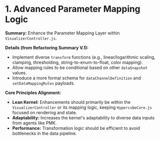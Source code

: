 # 1. Advanced Parameter Mapping Logic

**Summary:** Enhance the Parameter Mapping Layer within `VisualizerController.js`.

**Details (from Refactoring Summary V.1):**
*   Implement diverse `transform` functions (e.g., linear/logarithmic scaling, clamping, thresholding, string-to-enum-to-float, color mapping).
*   Allow mapping rules to be conditional based on other `dataSnapshot` values.
*   Introduce a more formal schema for `dataChannelDefinition` and `setDataMappingRules` payloads.

**Core Principles Alignment:**
*   **Lean Kernel:** Enhancements should primarily be within the `VisualizerController` or its mapping logic, keeping `HypercubeCore.js` focused on rendering and state.
*   **Adaptability:** Increases the kernel's adaptability to diverse data inputs from agents like PMK.
*   **Performance:** Transformation logic should be efficient to avoid bottlenecks in the data pipeline.
